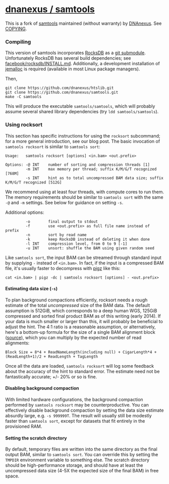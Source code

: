 [dnanexus / samtools](https://github.com/dnanexus/samtools)
===================

This is a fork of [samtools](http://samtools.sourceforge.net/) maintained (without warranty) by [DNAnexus](https://www.dnanexus.com/). See [COPYING](https://github.com/dnanexus/samtools/blob/dnanexus/COPYING).

### Compiling

This version of samtools incorporates [RocksDB](http://rocksdb.org/) as a [git submodule](http://git-scm.com/docs/git-submodule). Unfortunately RocksDB has several build dependencies; see [facebook/rocksdb/INSTALL.md](https://github.com/facebook/rocksdb/blob/master/INSTALL.md). Additionally, a development installation of [jemalloc](http://www.canonware.com/jemalloc/) is required (available in most Linux package managers).

Then,
```{bash}
git clone https://github.com/dnanexus/htslib.git
git clone https://github.com/dnanexus/samtools.git
make -C samtools
```

This will produce the executable `samtools/samtools`, which will probably assume several shared library dependencies (try `ldd samtools/samtools`).

### Using rocksort

This section has specific instructions for using the `rocksort` subcommand; for a more general introduction, see our blog post. The basic invocation of `samtools rocksort` is similar to `samtools sort`:

```
Usage:   samtools rocksort [options] <in.bam> <out.prefix>

Options: -@ INT    number of sorting and compression threads [1]
         -m INT    max memory per thread; suffix K/M/G/T recognized [768M]
         -s INT    hint as to total uncompressed BAM data size; suffix K/M/G/T recognized [512G]
```

We recommend using at least four threads, with compute cores to run them. The memory requirements should be similar to `samtools sort` with the same `-@` and `-m` settings. See below for guidance on setting `-s`.

Additional options:

```
         -o        final output to stdout
         -f        use <out.prefix> as full file name instead of prefix
         -n        sort by read name
         -k        keep RocksDB instead of deleting it when done
         -l INT    compression level, from 0 to 9 [-1]
         -u INT    unsort: shuffle the BAM using given random seed
```

Like `samtools sort`, the input BAM can be streamed through standard input by supplying `-` instead of `<in.bam>`. In fact, if the input is a compressed BAM file, it's usually faster to decompress with [pigz](http://zlib.net/pigz/) like this:

```
cat <in.bam> | pigz -dc | samtools rocksort [options] - <out.prefix>
```

#### Estimating data size (`-s`)

To plan background compactions efficiently, rocksort needs a rough estimate of the total *uncompressed* size of the BAM data. The default assumption is 512GiB, which corresponds to a deep human WGS, 125GiB compressed and sorted final product BAM as of this writing (early 2014). If your data is much smaller or larger than this, it will probably be beneficial to adjust the hint. The 4:1 ratio is a reasonable assumption, or alternatively, here's a bottom-up formula for the size of a single BAM alignment block ([source](http://genome.sph.umich.edu/wiki/SAM)), which you can multiply by the expected number of read alignments:

```
Block Size = 8*4 + ReadNameLength(including null) + CigarLength*4 + (ReadLength+1)/2 + ReadLength + TagLength
```

Once all the data are loaded, `samtools rocksort` will log some feedback about the accuracy of the hint to standard error. The estimate need not be fantastically accurate; +/- 20% or so is fine.

#### Disabling background compaction

With limited hardware configurations, the background compaction performed by `samtools rocksort` may be counterproductive. You can effectively disable background compaction by setting the data size estimate absurdly large, e.g. `-s 999999T`. The result will usually still be modestly faster than `samtools sort`, except for datasets that fit entirely in the provisioned RAM.

#### Setting the scratch directory

By default, temporary files are written into the same directory as the final output BAM, similar to `samtools sort`. You can override this by setting the `TMPDIR` environment variable to something else. The scratch directory should be high-performance storage, and should have at least the uncompressed data size (4-5X the expected size of the final BAM) in free space.
